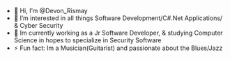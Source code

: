 - 👋 Hi, I’m @Devon_Rismay
- 👀 I’m interested in all things Software Development/C#.Net Applications/ & Cyber Security
- 🌱 Im currently working as a Jr Software Developer, & studying Computer Science in hopes to specialize in Security Software
- ⚡ Fun fact: Im a Musician(Guitarist) and passionate about the Blues/Jazz

<!---
DevonRis/DevonRis is a ✨ special ✨ repository because its `README.md` (this file) appears on your GitHub profile.
You can click the Preview link to take a look at your changes.
--->

